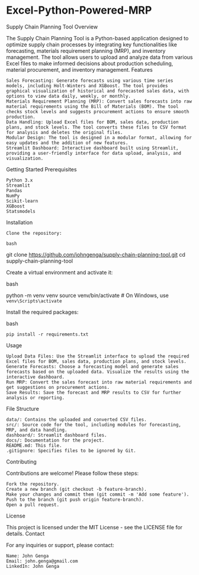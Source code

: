 # Excel-Python-Powered-MRP
Supply Chain Planning Tool
Overview

The Supply Chain Planning Tool is a Python-based application designed to optimize supply chain processes by integrating key functionalities like forecasting, materials requirement planning (MRP), and inventory management. The tool allows users to upload and analyze data from various Excel files to make informed decisions about production scheduling, material procurement, and inventory management.
Features

    Sales Forecasting: Generate forecasts using various time series models, including Holt-Winters and XGBoost. The tool provides graphical visualization of historical and forecasted sales data, with options to view data daily, weekly, or monthly.
    Materials Requirement Planning (MRP): Convert sales forecasts into raw material requirements using the Bill of Materials (BOM). The tool checks stock levels and suggests procurement actions to ensure smooth production.
    Data Handling: Upload Excel files for BOM, sales data, production plans, and stock levels. The tool converts these files to CSV format for analysis and deletes the original files.
    Modular Design: The tool is designed in a modular format, allowing for easy updates and the addition of new features.
    Streamlit Dashboard: Interactive dashboard built using Streamlit, providing a user-friendly interface for data upload, analysis, and visualization.

Getting Started
Prerequisites

    Python 3.x
    Streamlit
    Pandas
    NumPy
    Scikit-learn
    XGBoost
    Statsmodels

Installation

    Clone the repository:

    bash

git clone https://github.com/johngenga/supply-chain-planning-tool.git
cd supply-chain-planning-tool

Create a virtual environment and activate it:

bash

python -m venv venv
source venv/bin/activate  # On Windows, use `venv\Scripts\activate`

Install the required packages:

bash

    pip install -r requirements.txt

Usage

    Upload Data Files: Use the Streamlit interface to upload the required Excel files for BOM, sales data, production plans, and stock levels.
    Generate Forecasts: Choose a forecasting model and generate sales forecasts based on the uploaded data. Visualize the results using the interactive dashboard.
    Run MRP: Convert the sales forecast into raw material requirements and get suggestions on procurement actions.
    Save Results: Save the forecast and MRP results to CSV for further analysis or reporting.

File Structure

    data/: Contains the uploaded and converted CSV files.
    src/: Source code for the tool, including modules for forecasting, MRP, and data handling.
    dashboard/: Streamlit dashboard files.
    docs/: Documentation for the project.
    README.md: This file.
    .gitignore: Specifies files to be ignored by Git.

Contributing

Contributions are welcome! Please follow these steps:

    Fork the repository.
    Create a new branch (git checkout -b feature-branch).
    Make your changes and commit them (git commit -m 'Add some feature').
    Push to the branch (git push origin feature-branch).
    Open a pull request.

License

This project is licensed under the MIT License - see the LICENSE file for details.
Contact

For any inquiries or support, please contact:

    Name: John Genga
    Email: john.genga@gmail.com
    LinkedIn: John Genga


